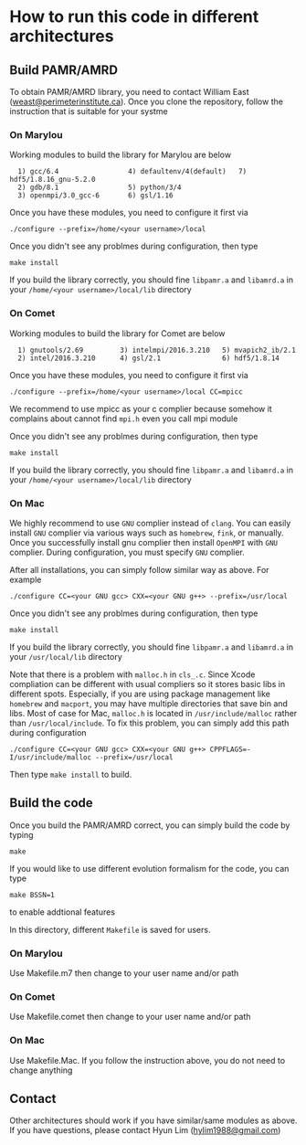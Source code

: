 # How to run this code in different architectures

## Build PAMR/AMRD

To obtain PAMR/AMRD library, you need to contact William East 
(weast@perimeterinstitute.ca). Once you clone the repository,
follow the instruction that is suitable for your systme

### On Marylou

Working modules to build the library for Marylou are below
```
  1) gcc/6.4                 4) defaultenv/4(default)   7) hdf5/1.8.16_gnu-5.2.0
  2) gdb/8.1                 5) python/3/4
  3) openmpi/3.0_gcc-6       6) gsl/1.16
```

Once you have these modules, you need to configure it first via

`./configure --prefix=/home/<your username>/local`

Once you didn't see any problmes during configuration, then type
```
make install
```
If you build the library correctly, you should fine `libpamr.a`
and `libamrd.a` in your `/home/<your username>/local/lib` 
directory


### On Comet

Working modules to build the library for Comet are below
```
  1) gnutools/2.69         3) intelmpi/2016.3.210   5) mvapich2_ib/2.1
  2) intel/2016.3.210      4) gsl/2.1               6) hdf5/1.8.14
```
Once you have these modules, you need to configure it first via

`./configure --prefix=/home/<your username>/local CC=mpicc`

We recommend to use mpicc as your c complier because somehow it complains
about cannot find `mpi.h` even you call mpi module

Once you didn't see any problmes during configuration, then type
```
make install
```
If you build the library correctly, you should fine `libpamr.a`
and `libamrd.a` in your `/home/<your username>/local/lib` 
directory

### On Mac

We highly recommend to use `GNU` complier instead of `clang`. You can easily install `GNU` 
complier via various ways such as `homebrew`, `fink`, or manually. Once you successfully install
gnu complier then install `OpenMPI` with `GNU` complier. During configuration, you must specify
`GNU` complier. 

After all installations, you can simply follow similar way as above. For example

`./configure CC=<your GNU gcc> CXX=<your GNU g++> --prefix=/usr/local`

Once you didn't see any problmes during configuration, then type
```
make install
```
If you build the library correctly, you should fine `libpamr.a`
and `libamrd.a` in your `/usr/local/lib` 
directory

Note that there is a problem with `malloc.h` in `cls_.c`. Since Xcode compliation 
can be different with usual compliers so it stores basic libs in different spots.
Especially, if you are using package management like `homebrew` and `macport`, you may
have multiple directories that save bin and libs. Most of case for Mac, `malloc.h` is 
located  in `/usr/include/malloc` rather than `/usr/local/include`. To fix this problem, 
you can simply add this path during configuration 

`./configure CC=<your GNU gcc> CXX=<your GNU g++> CPPFLAGS=-I/usr/include/malloc --prefix=/usr/local`

Then type `make install` to build.


## Build the code

Once you build the PAMR/AMRD correct, you can simply build the code by
typing
```
make
```
If you would like to use different evolution formalism for the code,
you can type
```
make BSSN=1
```
to enable addtional features

In this directory, different `Makefile` is saved for users.

### On Marylou

Use Makefile.m7 then change to your user name and/or path

### On Comet

Use Makefile.comet then change to your user name and/or path

### On Mac

Use Makefile.Mac. If you follow the instruction above, you do not
need to change anything

## Contact
Other architectures should work if you have similar/same modules as
above. If you have questions, please contact Hyun Lim (hylim1988@gmail.com)
